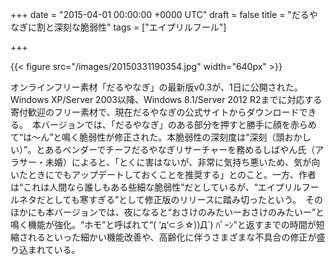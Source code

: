 
+++
date = "2015-04-01 00:00:00 +0000 UTC"
draft = false
title = "だるやなぎに割と深刻な脆弱性"
tags = ["エイプリルフール"]

+++


{{< figure src="/images/20150331190354.jpg" width="640px" >}}

オンラインフリー素材「だるやなぎ」の最新版v0.3が、1日に公開された。Windows XP/Server 2003以降、Windows 8.1/Server 2012 R2までに対応する寄付歓迎のフリー素材で、現在だるやなぎの公式サイトからダウンロードできる。　本バージョンでは、「だるやなぎ」のある部分を押すと勝手に顔を赤らめて“は～ん”と鳴く脆弱性が修正された。本脆弱性の深刻度は“深刻（頭おかしい）”。とあるベンダーでチーフだるやなぎリサーチャーを務めるしばやん氏（アラサー・未婚）によると、「とくに害はないが、非常に気持ち悪いため、気が向いたときにでもアップデートしておくことを推奨する」とのこと。一方、作者は“これは人間なら誰しもある些細な脆弱性”だとしているが、“エイプリルフールネタだとしても寒すぎる”として修正版のリリースに踏み切ったという。　そのほかにも本バージョンでは、夜になると“おさけのみたいーおさけのみたいー”と鳴く機能が強化。“ホモ”と呼ばれて“( ‘д‘⊂彡☆))Д´) ﾊﾟｰﾝ”と返すまでの時間が短縮されるといった細かい機能改善や、高齢化に伴うさまざまな不具合の修正が盛り込まれている。


